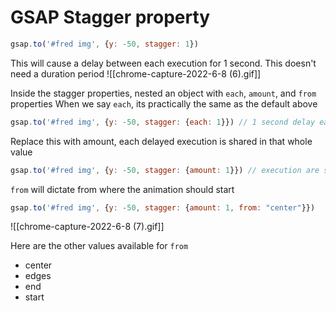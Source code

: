 # GSAP Stagger property
```js
gsap.to('#fred img', {y: -50, stagger: 1})
```

This will cause a delay between each execution for 1 second. This doesn't need a duration period
![[chrome-capture-2022-6-8 (6).gif]]

Inside the stagger properties, nested an object with `each`, `amount`, and `from` properties
When we say `each`, its practically the same as the default above
```js
gsap.to('#fred img', {y: -50, stagger: {each: 1}}) // 1 second delay each
```

Replace this with amount, each delayed execution is shared in that whole value
```js
gsap.to('#fred img', {y: -50, stagger: {amount: 1}}) // execution are shared in that 1 second
```

`from` will dictate from where the animation should start
```js
gsap.to('#fred img', {y: -50, stagger: {amount: 1, from: "center"}}) 
```

![[chrome-capture-2022-6-8 (7).gif]]

Here are the other values available for `from`
- center
- edges
- end
- start

